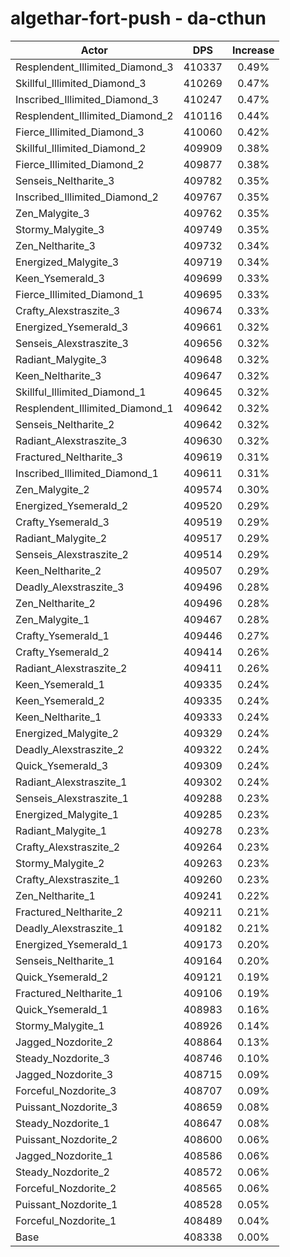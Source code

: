 # algethar-fort-push - da-cthun
| Actor | DPS | Increase |
|---|:---:|:---:|
|Resplendent_Illimited_Diamond_3|410337|0.49%|
|Skillful_Illimited_Diamond_3|410269|0.47%|
|Inscribed_Illimited_Diamond_3|410247|0.47%|
|Resplendent_Illimited_Diamond_2|410116|0.44%|
|Fierce_Illimited_Diamond_3|410060|0.42%|
|Skillful_Illimited_Diamond_2|409909|0.38%|
|Fierce_Illimited_Diamond_2|409877|0.38%|
|Senseis_Neltharite_3|409782|0.35%|
|Inscribed_Illimited_Diamond_2|409767|0.35%|
|Zen_Malygite_3|409762|0.35%|
|Stormy_Malygite_3|409749|0.35%|
|Zen_Neltharite_3|409732|0.34%|
|Energized_Malygite_3|409719|0.34%|
|Keen_Ysemerald_3|409699|0.33%|
|Fierce_Illimited_Diamond_1|409695|0.33%|
|Crafty_Alexstraszite_3|409674|0.33%|
|Energized_Ysemerald_3|409661|0.32%|
|Senseis_Alexstraszite_3|409656|0.32%|
|Radiant_Malygite_3|409648|0.32%|
|Keen_Neltharite_3|409647|0.32%|
|Skillful_Illimited_Diamond_1|409645|0.32%|
|Resplendent_Illimited_Diamond_1|409642|0.32%|
|Senseis_Neltharite_2|409642|0.32%|
|Radiant_Alexstraszite_3|409630|0.32%|
|Fractured_Neltharite_3|409619|0.31%|
|Inscribed_Illimited_Diamond_1|409611|0.31%|
|Zen_Malygite_2|409574|0.30%|
|Energized_Ysemerald_2|409520|0.29%|
|Crafty_Ysemerald_3|409519|0.29%|
|Radiant_Malygite_2|409517|0.29%|
|Senseis_Alexstraszite_2|409514|0.29%|
|Keen_Neltharite_2|409507|0.29%|
|Deadly_Alexstraszite_3|409496|0.28%|
|Zen_Neltharite_2|409496|0.28%|
|Zen_Malygite_1|409467|0.28%|
|Crafty_Ysemerald_1|409446|0.27%|
|Crafty_Ysemerald_2|409414|0.26%|
|Radiant_Alexstraszite_2|409411|0.26%|
|Keen_Ysemerald_1|409335|0.24%|
|Keen_Ysemerald_2|409335|0.24%|
|Keen_Neltharite_1|409333|0.24%|
|Energized_Malygite_2|409329|0.24%|
|Deadly_Alexstraszite_2|409322|0.24%|
|Quick_Ysemerald_3|409309|0.24%|
|Radiant_Alexstraszite_1|409302|0.24%|
|Senseis_Alexstraszite_1|409288|0.23%|
|Energized_Malygite_1|409285|0.23%|
|Radiant_Malygite_1|409278|0.23%|
|Crafty_Alexstraszite_2|409264|0.23%|
|Stormy_Malygite_2|409263|0.23%|
|Crafty_Alexstraszite_1|409260|0.23%|
|Zen_Neltharite_1|409241|0.22%|
|Fractured_Neltharite_2|409211|0.21%|
|Deadly_Alexstraszite_1|409182|0.21%|
|Energized_Ysemerald_1|409173|0.20%|
|Senseis_Neltharite_1|409164|0.20%|
|Quick_Ysemerald_2|409121|0.19%|
|Fractured_Neltharite_1|409106|0.19%|
|Quick_Ysemerald_1|408983|0.16%|
|Stormy_Malygite_1|408926|0.14%|
|Jagged_Nozdorite_2|408864|0.13%|
|Steady_Nozdorite_3|408746|0.10%|
|Jagged_Nozdorite_3|408715|0.09%|
|Forceful_Nozdorite_3|408707|0.09%|
|Puissant_Nozdorite_3|408659|0.08%|
|Steady_Nozdorite_1|408647|0.08%|
|Puissant_Nozdorite_2|408600|0.06%|
|Jagged_Nozdorite_1|408586|0.06%|
|Steady_Nozdorite_2|408572|0.06%|
|Forceful_Nozdorite_2|408565|0.06%|
|Puissant_Nozdorite_1|408528|0.05%|
|Forceful_Nozdorite_1|408489|0.04%|
|Base|408338|0.00%|
